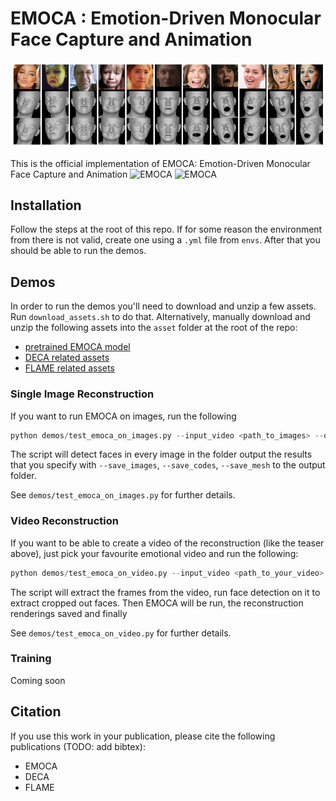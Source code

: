 # EMOCA : Emotion-Driven Monocular Face Capture and Animation 

 ![EMOCA](emoca.png)

This is the official implementation of EMOCA: Emotion-Driven Monocular Face Capture and Animation 
 ![EMOCA](EMOCA_gif_sparse_det.gif)  ![EMOCA](EMOCA_gif_sparse_rec.gif)  <!-- ![EMOCA](EMOCA_gif_sparse_rec_trans.gif)  -->

## Installation 

Follow the steps at the root of this repo. If for some reason the environment from there is not valid, create one using a `.yml` file from `envs`. After that you should be able to run the demos. 


## Demos 
In order to run the demos you'll need to download and unzip a few assets. Run `download_assets.sh` to do that. Alternatively, manually download and unzip the following assets into the `asset` folder at the root of the repo: 
- [pretrained EMOCA model](https://owncloud.tuebingen.mpg.de/index.php/s/NaGoq8Jt4BXcTDN)  
- [DECA related assets](https://owncloud.tuebingen.mpg.de/index.php/s/Wf5CbTweKE9ap46)  
- [FLAME related assets](https://owncloud.tuebingen.mpg.de/index.php/s/yZiYCGZjNw37jYw)

### Single Image Reconstruction 
If you want to run EMOCA on images, run the following
```python 
python demos/test_emoca_on_images.py --input_video <path_to_images> --output_folder <set_your_output_path> --model_name EMOCA 
```
The script will detect faces in every image in the folder output the results that you specify with `--save_images`, `--save_codes`, `--save_mesh` to the output folder. 

See `demos/test_emoca_on_images.py` for further details.

### Video Reconstruction 
If you want to be able to create a video of the reconstruction (like the teaser above), just pick your favourite emotional video and run the following:
```python 
python demos/test_emoca_on_video.py --input_video <path_to_your_video> --output_folder <set_your_output_path> --model_name EMOCA 
```
The script will extract the frames from the video, run face detection on it to extract cropped out faces. Then EMOCA will be run, the reconstruction renderings saved and finally 

See `demos/test_emoca_on_video.py` for further details.

### Training 
Coming soon


## Citation 
If you use this work in your publication, please cite the following publications (TODO: add bibtex): 
- EMOCA
- DECA 
- FLAME